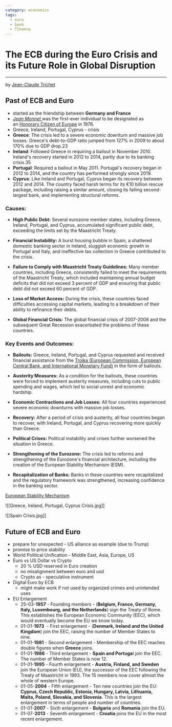 ```yaml
---
category: economics
tags:
  - euro
  - bank
  - finance
---
```

# The ECB during the Euro Crisis and its Future Role in Global Disruption
---
by  [Jean-Claude Trichet](https://en.wikipedia.org/wiki/Jean-Claude_Trichet)
## Past of ECB and Euro

- started as the friendship between **Germany and France**
- [*Jean Monnet* ](https://en.wikipedia.org/wiki/Jean_Monnet) was the first-ever individual to be designated as an [Honorary Citizen of Europe](https://en.wikipedia.org/wiki/Honorary_Citizen_of_Europe "Honorary Citizen of Europe") in 1976.
- Greece, Ireland, Portugal, Cyprus - crisis
- **Greece**: The crisis led to a severe economic downturn and massive job losses. Greece's debt-to-GDP ratio jumped from 127% in 2009 to about 170% due to GDP drop.23
- **Ireland**: Followed Greece in requiring a bailout in November 2010. Ireland's recovery started in 2012 to 2014, partly due to its banking crisis.35
- **Portugal**: Required a bailout in May 2011. Portugal's recovery began in 2012 to 2014, and the country has performed strongly since 2019.
- **Cyprus**: Like Ireland and Portugal, Cyprus began its recovery between 2012 and 2014. The country faced harsh terms for its €10 billion rescue package, including raising a similar amount, closing its failing second-largest bank, and implementing structural reforms.

### Causes:

- **High Public Debt:**
	Several eurozone member states, including Greece, Ireland, Portugal, and Cyprus, accumulated significant public debt, exceeding the limits set by the Maastricht Treaty. 
    
- **Financial Instability:**
	A burst housing bubble in Spain, a shattered domestic banking sector in Ireland, sluggish economic growth in Portugal and Italy, and ineffective tax collection in Greece contributed to the crisis. 
    
- **Failure to Comply with Maastricht Treaty Guidelines:**
	Many member countries, including Greece, consistently failed to meet the requirements of the Maastricht Treaty, which included maintaining annual budget deficits that did not exceed 3 percent of GDP and ensuring that public debt did not exceed 60 percent of GDP. 
    
- **Loss of Market Access:**
	During the crisis, these countries faced difficulties accessing capital markets, leading to a breakdown of their ability to refinance their debts. 
    
- **Global Financial Crisis:**
	The global financial crisis of 2007-2008 and the subsequent Great Recession exacerbated the problems of these countries. 
    
###  Key Events and Outcomes:

- **Bailouts:**
	Greece, Ireland, Portugal, and Cyprus requested and received financial assistance from the [Troika (European Commission, European Central Bank, and International Monetary Fund)](https://en.wikipedia.org/wiki/Troika_(European_group)) in the form of bailouts. 
    
- **Austerity Measures:**
	As a condition for the bailouts, these countries were forced to implement austerity measures, including cuts to public spending and wages, which led to social unrest and economic hardship. 
    
- **Economic Contractions and Job Losses:**
	All four countries experienced severe economic downturns with massive job losses. 
    
- **Recovery:**
    After a period of crisis and austerity, all four countries began to recover, with Ireland, Portugal, and Cyprus recovering more quickly than Greece. 
    
- **Political Crises:**
    Political instability and crises further worsened the situation in Greece. 
    
- **Strengthening of the Eurozone:**
    The crisis led to reforms and strengthening of the Eurozone's financial architecture, including the creation of the European Stability Mechanism (ESM). 
    
- **Recapitalization of Banks:**
    Banks in these countries were recapitalized and the regulatory framework was strengthened, increasing confidence in the banking sector.

[European Stability Mechanism](https://www.esm.europa.eu/)

![[Greece, Ireland, Portugal, Cyprus Crisis.jpg]]

![[Spain Crisis.jpg]]

## Future of ECB and Euro

- prepare for unexpected - US alliance as example (due to Trump)
- promise to price stability 
- World Political Unification - Middle East, Asia, Europe, US
- Euro vs US Dollar vs Crypto
	- 20 % USD reserved in Euro creation 
	- no misalignment between euro and usd
	- Crypto as - speculative instrument 
- Digital Euro by ECB
	- might make work if not used by organized crimes and unintended uses
- EU Enlargement
	- 25-03-**1957** - Founding members - (**Belgium, France, Germany, Italy, Luxembourg, and the Netherlands**) sign the Treaty of Rome. This establishes the European Economic Community (EEC), which would eventually become the EU we know today.
	- 01-01-**1973**  - First enlargement - (**Denmark, Ireland and the United Kingdom**) join the EEC, raising the number of Member States to nine.
	- 01-01-**1981** - Second enlargement - Membership of the EEC reaches double figures when **Greece** joins.
	- 01-01-**1986** - Third enlargement - **Spain and Portuga**l join the EEC. The number of Member States is now 12.
	- 01-01-**1995** - Fourth enlargement - **Austria, Finland, and Sweden** join the European Union (EU), the successor of the EEC following the Treaty of Maastricht in 1993. The 15 members now cover almost the whole of western Europe.
	- 01-05-**2004** - Fifth enlargement - Ten new countries join the EU: **Cyprus, Czech Republic, Estonia, Hungary, Latvia, Lithuania, Malta, Poland, Slovakia, and Slovenia**. This is the largest enlargement in terms of people and number of countries.
	- 01-01-**2007** - Sixth enlargement - **Bulgaria** and **Romania** join the EU.
	- 01-07-**2013** - Seventh enlargement - **Croatia** joins the EU in the most recent enlargement.